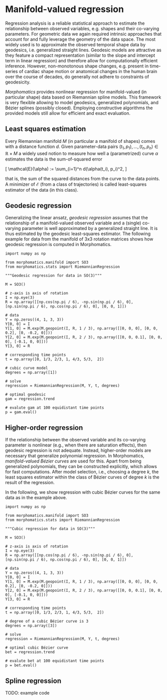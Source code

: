 # Manifold-valued regression

Regression analysis is a reliable statistical approach to estimate the relationship between observed variables, e.g. shapes and their co-varying parameters.
For geometric data we again required intrinsic approaches that account for and fully leverage the geometry of the data space. 
The most widely used is to approximate the observed temporal shape data by geodesics, i.e. generalized straight lines.
Geodesic models are attractive as they feature a compact representation (similar to the slope and intercept term in linear regression) and therefore allow for computationally efficient inference.
However, non-monotonous shape changes, e.g. present in time-series of cardiac shape motion or anatomical changes in the human brain over the course of decades, do generally not adhere to constraints of geodesicity.

_Morphomatics_ provides nonlinear regression for manifold-valued (in particular shape) data based on Riemannian spline models.
This framework is very flexible allowing to model geodesics, generalized polynomials, and Bézier splines (possibly closed).
Employing constructive algorithms the provided models still allow for efficient and exact evaluation.

## Least squares estimation

Every Riemannian manifold $M$ (in particular a manifold of shapes) comes with a distance function $d$. Given parameter-data pairs $(t_1, p_1),\dots,(t_n,p_n) \in \mathbb{R} \times M$ a widely used notion
to measure how well a (parametrized) curve $\alpha$ estimates the data is the sum-of-squared error

\[
\mathcal{E}(\alpha) := \sum_{i=1}^n d(\alpha(t_i), p_i)^2,
\]

that is, the sum of the squared distances from the curve to the data points.
A minimizer of $\mathcal{E}$ (from a class of trajectories) is called least-squares estimator of the data (in this class). 

## Geodesic regression

Generalizing the linear ansatz, _geodesic regression_ assumes that the relationship of a manifold-valued observed variable and a (single) co-varying parameter is well approximated by a generalized straight line.
It is thus estimated by the geodesic least-squares estimator. The following example for data from the manifold of 3x3 rotation matrices shows how geodesic regression is computed in Morphomatics.

```
import numpy as np

from morphomatics.manifold import SO3
from morphomatics.stats import RiemannianRegression

"""Geodesic regression for data in SO(3)"""

M = SO3()

# z-axis is axis of rotation
I = np.eye(3)
R = np.array([[np.cos(np.pi / 6), -np.sin(np.pi / 6), 0], [np.sin(np.pi / 6), np.cos(np.pi / 6), 0], [0, 0, 1]])

# data 
Y = np.zeros((4, 1, 3, 3))
Y[0, 0] = I
Y[1, 0] = M.exp(M.geopoint(I, R, 1 / 3), np.array([[0, 0, 0], [0, 0, 0.2], [0, -0.2, 0]]))
Y[2, 0] = M.exp(M.geopoint(I, R, 2 / 3), np.array([[0, 0, 0.1], [0, 0, 0], [-0.1, 0, 0]]))
Y[3, 0] = R

# corresponding time points
t = np.array([0, 1/3, 2/3, 1, 4/3, 5/3,  2])

# cubic curve model
degrees = np.array([1])

# solve
regression = RiemannianRegression(M, Y, t, degrees)

# optimal geodesic
gam = regression.trend

# evalute gam at 100 equidistant time points
p = gam.eval()
```

## Higher-order regression

If the relationship between the observed variable and its co-varying parameter is nonlinear (e.g., when there are saturation effects), then geodesic regression is not adequate.
Instead, higher-order models are necessary that generalize polynomial regression. In Morphomatics, _manifold-valued Bézier curves_ are used for this. 
Apart from being generalized polynomials, they can be constructed explicitly, which allows for fast computations. After model selection, i.e., choosing a degree $k$, the least squares estimator 
within the class of Bézier curves of degree $k$ is the result of the regression.

In the following, we show regression with cubic Bézier curves for the same data as in the example above.

```
import numpy as np

from morphomatics.manifold import SO3
from morphomatics.stats import RiemannianRegression

"""Cubic regression for data in SO(3)"""

M = SO3()

# z-axis is axis of rotation
I = np.eye(3)
R = np.array([[np.cos(np.pi / 6), -np.sin(np.pi / 6), 0], [np.sin(np.pi / 6), np.cos(np.pi / 6), 0], [0, 0, 1]])

# data 
Y = np.zeros((4, 1, 3, 3))
Y[0, 0] = I
Y[1, 0] = M.exp(M.geopoint(I, R, 1 / 3), np.array([[0, 0, 0], [0, 0, 0.2], [0, -0.2, 0]]))
Y[2, 0] = M.exp(M.geopoint(I, R, 2 / 3), np.array([[0, 0, 0.1], [0, 0, 0], [-0.1, 0, 0]]))
Y[3, 0] = R

# corresponding time points
t = np.array([0, 1/3, 2/3, 1, 4/3, 5/3,  2])

# degree of a cubic Bézier curve is 3
degrees = np.array([3])

# solve
regression = RiemannianRegression(M, Y, t, degrees)

# optimal cubic Bézier curve
bet = regression.trend

# evalute bet at 100 equidistant time points
p = bet.eval()
```

## Spline regression

TODO: example code